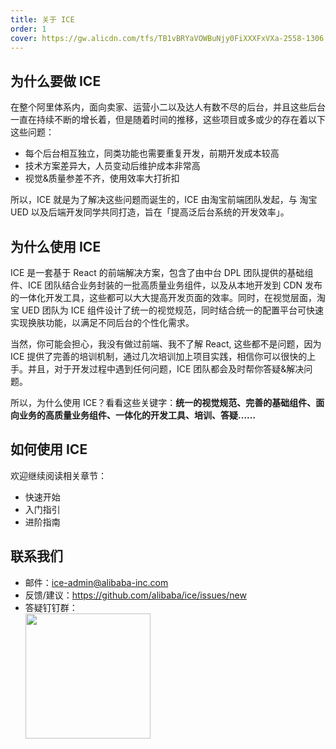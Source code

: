 ```yaml
---
title: 关于 ICE
order: 1
cover: https://gw.alicdn.com/tfs/TB1vBRYaVOWBuNjy0FiXXXFxVXa-2558-1306.jpg
---
```


## 为什么要做 ICE

在整个阿里体系内，面向卖家、运营小二以及达人有数不尽的后台，并且这些后台一直在持续不断的增长着，但是随着时间的推移，这些项目或多或少的存在着以下这些问题：

* 每个后台相互独立，同类功能也需要重复开发，前期开发成本较高
* 技术方案差异大，人员变动后维护成本非常高
* 视觉&质量参差不齐，使用效率大打折扣

所以，ICE 就是为了解决这些问题而诞生的，ICE 由淘宝前端团队发起，与 淘宝 UED 以及后端开发同学共同打造，旨在「提高泛后台系统的开发效率」。

## 为什么使用 ICE

ICE 是一套基于 React 的前端解决方案，包含了由中台 DPL 团队提供的基础组件、ICE 团队结合业务封装的一批高质量业务组件，以及从本地开发到 CDN 发布的一体化开发工具，这些都可以大大提高开发页面的效率。同时，在视觉层面，淘宝 UED 团队为 ICE 组件设计了统一的视觉规范，同时结合统一的配置平台可快速实现换肤功能，以满足不同后台的个性化需求。

当然，你可能会担心，我没有做过前端、我不了解 React, 这些都不是问题，因为 ICE 提供了完善的培训机制，通过几次培训加上项目实践，相信你可以很快的上手。并且，对于开发过程中遇到任何问题，ICE 团队都会及时帮你答疑&解决问题。

所以，为什么使用 ICE？看看这些关键字：**统一的视觉规范、完善的基础组件、面向业务的高质量业务组件、一体化的开发工具、培训、答疑……**

## 如何使用 ICE

欢迎继续阅读相关章节：

* 快速开始
* 入门指引
* 进阶指南

## 联系我们

* 邮件：ice-admin@alibaba-inc.com
* 反馈/建议：https://github.com/alibaba/ice/issues/new
* 答疑钉钉群：  
  <img src="https://gw.alicdn.com/tfs/TB1iLI8kxPI8KJjSspoXXX6MFXa-1242-1602.jpg" width="200" />
